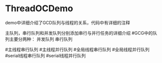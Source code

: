 # ThreadOCDemo
demo中详细介绍了GCD队列与线程的关系，代码中有详细的注释

主队列，串行队列和并发队列分别添加串行与并行任务的详细介绍
#GCG中的队列主要分两种：
  并发队列
  串行队列

#主线程串行队列
#主线程并行队列
#全局线程串行队列
#全局线程并行队列
#serial线程串行队列
#serial线程并行队列
